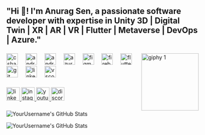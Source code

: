 <h2 align="left"> "Hi 👋! I'm Anurag Sen, a passionate software developer with expertise in Unity 3D | Digital Twin | XR | AR | VR |  Flutter | Metaverse | DevOps | Azure." </h2>

###

  <img align="right" width="150" height="150" src="https://github.com/AnuragCsharp/AnuragCsharp/assets/77142556/78bdba24-d082-4dd4-8f63-5a1d42823e2a" alt="giphy 1" />

###

<div align="left">
   <img src="https://cdn.jsdelivr.net/gh/devicons/devicon/icons/csharp/csharp-original.svg" height="30" alt="csharp logo"  />
  <img width="12" />
  <img src="https://cdn.jsdelivr.net/gh/devicons/devicon/icons/androidstudio/androidstudio-original.svg" height="30" alt="androidstudio logo"  />
  <img width="12" />
  <img src="https://cdn.jsdelivr.net/gh/devicons/devicon/icons/android/android-original.svg" height="30" alt="android logo"  />
  <img width="12" />
  <img src="https://cdn.jsdelivr.net/gh/devicons/devicon/icons/azure/azure-original.svg" height="30" alt="azure logo"  />
  <img width="12" />
  <img src="https://cdn.jsdelivr.net/gh/devicons/devicon/icons/figma/figma-original.svg" height="30" alt="figma logo"  />
  <img width="12" />
  <img src="https://cdn.jsdelivr.net/gh/devicons/devicon/icons/firebase/firebase-plain.svg" height="30" alt="firebase logo"  />
  <img width="12" />
  <img src="https://cdn.jsdelivr.net/gh/devicons/devicon/icons/flutter/flutter-original.svg" height="30" alt="flutter logo"  />
  <img width="12" />
  <img src="https://cdn.jsdelivr.net/gh/devicons/devicon/icons/git/git-original.svg" height="30" alt="git logo"  />
  <img width="12" />
  <img src="https://cdn.jsdelivr.net/gh/devicons/devicon/icons/linkedin/linkedin-original.svg" height="30" alt="linkedin logo"  />
  <img width="12" />
  <img src="https://cdn.jsdelivr.net/gh/devicons/devicon/icons/vscode/vscode-original.svg" height="30" alt="vscode logo"  />
</div>

###

<a href="https://www.linkedin.com/in/anurag-sen/" target="_blank" rel="noopener noreferrer">
  <img src="https://img.shields.io/static/v1?message=LinkedIn&logo=linkedin&label=&color=0077B5&logoColor=white&labelColor=&style=for-the-badge" height="35" alt="linkedin logo" />
</a>

<a href="https://www.instagram.com/Anurag.hacker/" target="_blank" rel="noopener noreferrer">
  <img src="https://img.shields.io/static/v1?message=Instagram&logo=instagram&label=&color=E4405F&logoColor=white&labelColor=&style=for-the-badge" height="35" alt="instagram logo" />
</a>

<a href="https://www.youtube.com/channel/UCX1GdXi8a6WsrVVs1LOXDHw" target="_blank" rel="noopener noreferrer">
  <img src="https://img.shields.io/static/v1?message=Youtube&logo=youtube&label=&color=FF0000&logoColor=white&labelColor=&style=for-the-badge" height="35" alt="youtube logo" />
</a>

<a href="https://discord.com/users/anurag4804" target="_blank" rel="noopener noreferrer">
  <img src="https://img.shields.io/static/v1?message=Discord&logo=discord&label=&color=7289DA&logoColor=white&labelColor=&style=for-the-badge" height="35" alt="discord logo" />
</a>



###

![YourUsername's GitHub Stats](https://github-readme-stats.vercel.app/api?username=YourUsername&show_icons=true&theme=radical)

![YourUsername's GitHub Stats](https://github-readme-stats.vercel.app/api/top-langs/?username=YourUsername&layout=compact&theme=radical)


###
